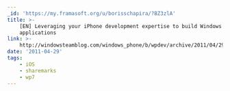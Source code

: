 ```yaml
---
_id: 'https://my.framasoft.org/u/borisschapira/?BZ3zlA'
title: >-
    [EN] Leveraging your iPhone development expertise to build Windows Phone 7
    applications
link: >-
    http://windowsteamblog.com/windows_phone/b/wpdev/archive/2011/04/29/leveraging-your-iphone-development-expertise-to-build-windows-phone-7-applications.aspx
date: '2011-04-29'
tags:
    - iOS
    - sharemarks
    - wp7
---
```


<div class="markdown"><p></p></div>
